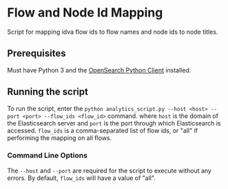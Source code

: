 # Flow and Node Id Mapping

Script for mapping idva flow ids to flow names and node ids to node titles.

## Prerequisites

Must have Python 3 and the [OpenSearch Python Client](https://opensearch.org/docs/latest/clients/python/)
installed.

## Running the script

To run the script, enter the `python analytics_script.py --host <host> --port <port> --flow_ids <flow_id>` command. where `host` is the
domain of the Elasticsearch server and `port` is the port through which Elasticsearch is accessed. `flow_ids` is a comma-separated list
of flow ids, or "all" if performing the mapping on all flows.

### Command Line Options

The `--host` and `--port` are required for the script to execute without any errors. By default, `flow_ids` will have a value of "all".
